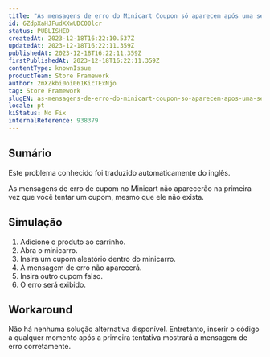 ```yaml
---
title: "As mensagens de erro do Minicart Coupon só aparecem após uma segunda tentativa"
id: 6ZdpXaHJFudXXwUDC00lcr
status: PUBLISHED
createdAt: 2023-12-18T16:22:10.537Z
updatedAt: 2023-12-18T16:22:11.359Z
publishedAt: 2023-12-18T16:22:11.359Z
firstPublishedAt: 2023-12-18T16:22:11.359Z
contentType: knownIssue
productTeam: Store Framework
author: 2mXZkbi0oi061KicTExNjo
tag: Store Framework
slugEN: as-mensagens-de-erro-do-minicart-coupon-so-aparecem-apos-uma-segunda-tentativa
locale: pt
kiStatus: No Fix
internalReference: 938379
---
```


## Sumário

<div class="alert alert-info">
  <p>Este problema conhecido foi traduzido automaticamente do inglês.</p>
</div>


As mensagens de erro de cupom no Minicart não aparecerão na primeira vez que você tentar um cupom, mesmo que ele não exista.

## Simulação



1. Adicione o produto ao carrinho.
2. Abra o minicarro.
3. Insira um cupom aleatório dentro do minicarro.
4. A mensagem de erro não aparecerá.
5. Insira outro cupom falso.
6. O erro será exibido.



## Workaround


Não há nenhuma solução alternativa disponível. Entretanto, inserir o código a qualquer momento após a primeira tentativa mostrará a mensagem de erro corretamente.





